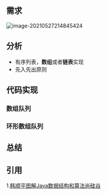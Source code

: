 ## 需求

![image-20210527214845424](https://gitee.com/BothSavage/PicGo/raw/master/image/image-20210527214845424.png)

## 分析

* 有序列表，**数组**或者**链表**实现
* 先入先出原则

## 代码实现

### 数组队列


#### 

### 环形数组队列



## 总结





## 引用

1.[韩顺平图解Java数据结构和算法尚硅谷](http://www.atguigu.com/)



